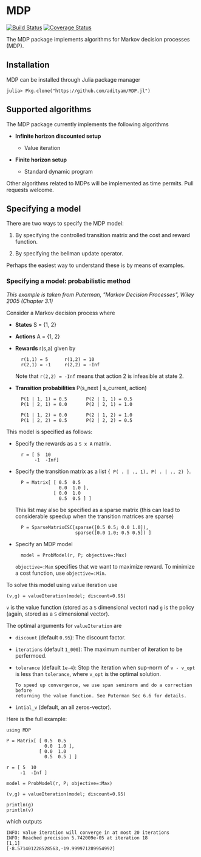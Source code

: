# MDP

[![Build Status](https://travis-ci.org/adityam/MDP.jl.svg?branch=master)](https://travis-ci.org/adityam/MDP.jl)
[![Coverage Status](https://coveralls.io/repos/adityam/MDP.jl/badge.svg?branch=master)](https://coveralls.io/r/adityam/MDP.jl?branch=master)

The MDP package implements algorithms for Markov decision processes (MDP).

## Installation

MDP can be installed through Julia package manager 

    julia> Pkg.clone("https://github.com/adityam/MDP.jl")

## Supported algorithms

The MDP package currently implements the following algorithms

* **Infinite horizon discounted setup**

    - Value iteration 

* **Finite horizon setup**

    - Standard dynamic program

Other algorithms related to MDPs will be implemented as time permits. Pull
requests welcome.

## Specifying a model

There are two ways to specify the MDP model:

1. By specifying the controlled transition matrix and the cost and reward
   function. 

2. By specifying the bellman update operator.

Perhaps the easiest way to understand these is by means of examples. 

### Specifying a model: probabilistic method

_This example is taken from Puterman, "Markov Decision Processes", Wiley 2005
(Chapter 3.1)_

Consider a Markov decision process where

- **States**  S = {1, 2}
- **Actions** A = {1, 2}
- **Rewards** r(s,a) given by 

        r(1,1) = 5      r(1,2) = 10
        r(2,1) = -1     r(2,2) = -Inf

    Note that `r(2,2) = -Inf` means that action 2 is infeasible at state 2.

- **Transition probabilities** P(s_next | s_current, action)

        P(1 | 1, 1) = 0.5       P(2 | 1, 1) = 0.5
        P(1 | 2, 1) = 0.0       P(2 | 2, 1) = 1.0

        P(1 | 1, 2) = 0.0       P(2 | 1, 2) = 1.0
        P(1 | 2, 2) = 0.5       P(2 | 2, 2) = 0.5

This model is specified as follows:

- Specify the rewards as a `S x A` matrix.

        r = [ 5  10
             -1  -Inf]

- Specify the transition matrix as a list `{ P( . | ., 1), P( . | ., 2) }`.

        P = Matrix[ [ 0.5  0.5 
                      0.0  1.0 ],
                    [ 0.0  1.0
                      0.5  0.5 ] ]

    This list may also be specified as a sparse matrix (this can lead to
    considerable speedup when the transition matrices are sparse)

        P = SparseMatrixCSC[sparse([0.5 0.5; 0.0 1.0]),
                            sparse([0.0 1.0; 0.5 0.5]) ]


- Specify an MDP model

        model = ProbModel(r, P; objective=:Max)

    `objective=:Max` specifies that we want to maximize reward. To minimize a
    cost function, use `objective=:Min`.

To solve this model using value iteration use

    (v,g) = valueIteration(model; discount=0.95)

`v` is the value function (stored as a `S` dimensional vector) nad `g` is the
policy (again, stored as a `S` dimensional vector). 

The optimal arguments for `valueIteration` are

* `discount` (default `0.95`): The discount factor.

* `iterations` (default `1_000`): The maximum number of iteration to be
  perfermoed.

* `tolerance` (default `1e-4`): Stop the iteration when sup-norm of `v - v_opt`
  is less than `tolerance`, where `v_opt` is the optimal solution.

      To speed up convergence, we use span seminorm and do a correction before
      returning the value function. See Puterman Sec 6.6 for details. 
    
* `intial_v` (default, an all zeros-vector). 

Here is the full example:

    using MDP

    P = Matrix[ [ 0.5  0.5 
                  0.0  1.0 ],
                [ 0.0  1.0
                  0.5  0.5 ] ]

    r = [ 5  10
         -1  -Inf ]

    model = ProbModel(r, P; objective=:Max)

    (v,g) = valueIteration(model; discount=0.95)

    println(g)
    println(v)


which outputs


    INFO: value iteration will converge in at most 20 iterations
    INFO: Reached precision 5.742009e-05 at iteration 18
    [1,1]
    [-8.571401228528563,-19.999971289954992]

